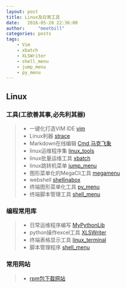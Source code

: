 ```yaml
---
layout: post
title: Linux及日常工具
date:   2016-05-28 22:36:00
author:     "meetbill"
categories: posts
tags:
    - Vim
    - xbatch
    - XLSWriter
    - shell_menu 
    - jump_menu
    - py_menu
---
```


## Linux

### 工具(工欲善其事,必先利其器)
> * 一键化打造VIM IDE [vim](https://github.com/BillWang139967/Vim)
> * Linux利器 [strace](https://github.com/BillWang139967/BillWang139967.github.io/tree/master/doc/linux/2016-05-29-linux-strace.md)
> * Markdown在线编辑 [Cmd](https://www.zybuluo.com/mdeditor),[马克飞象](https://maxiang.io/)
> * linux运维程序集 [linux_tools](https://github.com/BillWang139967/linux_tools)
> * linux批量运维工具 [xbatch](https://github.com/BillWang139967/xbatch)
> * linux跳转机菜单 [jump_menu](https://github.com/BillWang139967/jump_menu)
> * 图形菜单化的MegaCli工具 [megamenu](https://github.com/BillWang139967/megamenu)
> * webshell [shellinabox](https://github.com/BillWang139967/BillWang139967.github.io/tree/master/doc/linux/2016-05-29-shellinabox.md)
> * 终端图形菜单化工具 [py_menu](https://github.com/BillWang139967/py_menu)
> * 终端脚本管理工具 [shell_menu](https://github.com/BillWang139967/shell_menu)

### 编程常用库

> * 日常运维程序编写 [MyPythonLib](https://github.com/BillWang139967/MyPythonLib)
> * python操作excel工具 [XLSWriter](https://github.com/BillWang139967/XLSWriter)
> * 终端表格显示工具 [linux_terminal](https://github.com/BillWang139967/linux_terminal)
> * 脚本管理程序 [shell_menu](https://github.com/BillWang139967/shell_menu)

### 常用网站
> * [rpm包下载网站](http://rpm.pbone.net/)
